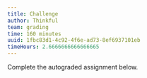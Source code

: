 ```yaml
---
title: Challenge
author: Thinkful
team: grading
time: 160 minutes
uuid: 1fbc83d1-4c92-4f6e-ad73-8ef6937101eb
timeHours: 2.6666666666666665
---
```


Complete the autograded assignment below.
